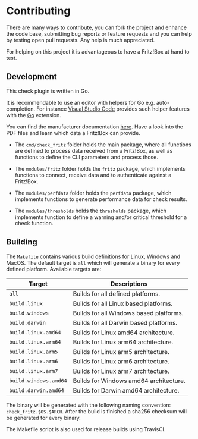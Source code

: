 # Contributing

There are many ways to contribute, you can fork the project and enhance the code base, submitting bug reports or feature
requests and you can help by testing open pull requests. Any help is much appreciated.

For helping on this project it is advantageous to have a Fritz!Box at hand to test.

## Development

This check plugin is written in Go. 

It is recommendable to use an editor with helpers for Go e.g. auto-completion. For instance [Visual Studio Code](https://code.visualstudio.com/) provides
such helper features with the [Go](https://code.visualstudio.com/docs/languages/go) extension. 

You can find the manufacturer documentation [here](https://avm.de/service/schnittstellen/). Have a look into the PDF 
files and learn which data a Fritz!Box can provide.

* The `cmd/check_fritz` folder holds the main package, where all functions are defined to process data received  from a 
Fritz!Box, as well as functions to define the CLI parameters and process those.

* The `modules/fritz` folder holds the `fritz` package, which implements functions to connect, receive data and to 
authenticate against a Fritz!Box.

* The `modules/perfdata` folder holds the `perfdata` package, which implements functions to generate performance data for
check results.

* The `modules/thresholds` holds the `thresholds` package, which implements function to define a warning and/or critical
threshold for a check function.

## Building

The `Makefile` contains various build definitions for Linux, Windows and MacOS. The default target is `all` which will 
generate a binary for every defined platform. Available targets are:

| Target                | Descriptions                            |
|-----------------------|-----------------------------------------|
| `all`                 | Builds for all defined platforms.       |
| `build.linux`         | Builds for all Linux based platforms.   |
| `build.windows`       | Builds for all Windows based platforms. |
| `build.darwin`        | Builds for all Darwin based platforms.  |
| `build.linux.amd64`   | Builds for Linux amd64 architecture.    |
| `build.linux.arm64`   | Builds for Linux arm64 architecture.    |
| `build.linux.arm5`    | Builds for Linux arm5 architecture.     |
| `build.linux.arm6`    | Builds for Linux arm6 architecture.     |
| `build.linux.arm7`    | Builds for Linux arm7 architecture.     |
| `build.windows.amd64` | Builds for Windows amd64 architecture.  |
| `build.darwin.amd64`  | Builds for Darwin amd64 architecture.   |

The binary will be generated with the following naming convention: `check_fritz.$OS.$ARCH`. After the build is finished
a sha256 checksum will be generated for every binary. 

The Makefile script is also used for release builds using TravisCI.